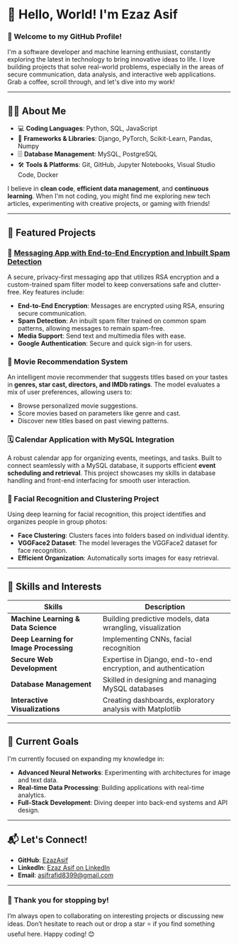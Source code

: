 # 👋 Hello, World! I'm Ezaz Asif

### 🚀 Welcome to my GitHub Profile!
I'm a software developer and machine learning enthusiast, constantly exploring the latest in technology to bring innovative ideas to life. I love building projects that solve real-world problems, especially in the areas of secure communication, data analysis, and interactive web applications. Grab a coffee, scroll through, and let's dive into my work!

---

## 🧑‍💻 About Me

- 💻 **Coding Languages**: Python, SQL, JavaScript
- 🧠 **Frameworks & Libraries**: Django, PyTorch, Scikit-Learn, Pandas, Numpy
- 🗄️ **Database Management**: MySQL, PostgreSQL
- 🛠 **Tools & Platforms**: Git, GitHub, Jupyter Notebooks, Visual Studio Code, Docker

I believe in **clean code**, **efficient data management**, and **continuous learning**. When I'm not coding, you might find me exploring new tech articles, experimenting with creative projects, or gaming with friends!

---

## 🌟 Featured Projects

### 📲 [Messaging App with End-to-End Encryption and Inbuilt Spam Detection](https://github.com/EzazAsif/Messaging-App-with-End-to-End-Encryption-and-Inbuilt-spam-detection)
A secure, privacy-first messaging app that utilizes RSA encryption and a custom-trained spam filter model to keep conversations safe and clutter-free. Key features include:
- **End-to-End Encryption**: Messages are encrypted using RSA, ensuring secure communication.
- **Spam Detection**: An inbuilt spam filter trained on common spam patterns, allowing messages to remain spam-free.
- **Media Support**: Send text and multimedia files with ease.
- **Google Authentication**: Secure and quick sign-in for users.
  
### 🎥 Movie Recommendation System
An intelligent movie recommender that suggests titles based on your tastes in **genres, star cast, directors, and IMDb ratings**. The model evaluates a mix of user preferences, allowing users to:
- Browse personalized movie suggestions.
- Score movies based on parameters like genre and cast.
- Discover new titles based on past viewing patterns.

### 🗓️ Calendar Application with MySQL Integration
A robust calendar app for organizing events, meetings, and tasks. Built to connect seamlessly with a MySQL database, it supports efficient **event scheduling and retrieval**. This project showcases my skills in database handling and front-end interfacing for smooth user interaction.

### 📸 Facial Recognition and Clustering Project
Using deep learning for facial recognition, this project identifies and organizes people in group photos:
- **Face Clustering**: Clusters faces into folders based on individual identity.
- **VGGFace2 Dataset**: The model leverages the VGGFace2 dataset for face recognition.
- **Efficient Organization**: Automatically sorts images for easy retrieval.

---

## 💼 Skills and Interests

| **Skills**                           | **Description**                                                  |
|--------------------------------------|------------------------------------------------------------------|
| **Machine Learning & Data Science**  | Building predictive models, data wrangling, visualization       |
| **Deep Learning for Image Processing** | Implementing CNNs, facial recognition                           |
| **Secure Web Development**           | Expertise in Django, end-to-end encryption, and authentication  |
| **Database Management**              | Skilled in designing and managing MySQL databases               |
| **Interactive Visualizations**       | Creating dashboards, exploratory analysis with Matplotlib       |

---

## 🌱 Current Goals

I'm currently focused on expanding my knowledge in:
- **Advanced Neural Networks**: Experimenting with architectures for image and text data.
- **Real-time Data Processing**: Building applications with real-time analytics.
- **Full-Stack Development**: Diving deeper into back-end systems and API design.

---

## 📬 Let's Connect!

- **GitHub**: [EzazAsif](https://github.com/EzazAsif/)  
- **LinkedIn**: [Ezaz Asif on LinkedIn](https://www.linkedin.com/in/ezazasif)
- **Email**: asifrafid8399@gmail.com 
---

### 💖 Thank you for stopping by!

I’m always open to collaborating on interesting projects or discussing new ideas. Don’t hesitate to reach out or drop a star ⭐ if you find something useful here. Happy coding! 😊
